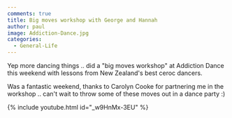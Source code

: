 ```yaml
---
comments: true
title: Big moves workshop with George and Hannah
author: paul
image: Addiction-Dance.jpg
categories:
  - General-Life
---
```

Yep more dancing things .. did a "big moves workshop" at Addiction Dance this weekend with lessons from New Zealand's best ceroc dancers.

Was a fantastic weekend, thanks to Carolyn Cooke for partnering me in the workshop .. can't wait to throw some of these moves out in a dance party :)

{% include youtube.html id="_w9HnMx-3EU" %}
